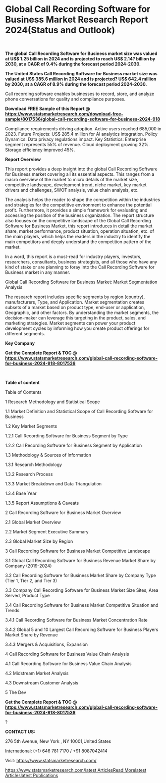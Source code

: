 <h1>Global Call Recording Software for Business Market Research Report 2024(Status and Outlook)</h1><br/><p><strong>The global Call Recording Software for Business market size was valued at US$ 1.25 billion in 2024 and is projected to reach US$ 2.14? billion by 2030, at a <strong>CAGR</strong> of 9.4% during the forecast period 2024-2030.</strong></p>
 
 
 
 <p><strong>The United States Call Recording Software for Business market size was valued at US$ 385.6 million in 2024 and is projected? US$ 642.4 million by 2030, at a <strong>CAGR</strong> of 8.9% during the forecast period 2024-2030.</strong></p>
 
 
 
 <p>Call recording software enables businesses to record, store, and analyze phone conversations for quality and compliance purposes.</p>
 
 
 
 <p><strong>Download FREE Sample of this Report @ <a href="https://www.statsmarketresearch.com/download-free-sample/8017536/global-call-recording-software-for-business-2024-918">https://www.statsmarketresearch.com/download-free-sample/8017536/global-call-recording-software-for-business-2024-918</a></strong></p>
 
 
 
 <p>Compliance requirements driving adoption. Active users reached 685,000 in 2023. Future Projects: US$ 285.4 million for AI analytics integration. Policy Dynamics: Data privacy regulations impact. Key Statistics: Enterprise segment represents 55% of revenue. Cloud deployment growing 32%. Storage efficiency improved 45%.</p>
 
 
 
 <p><strong>Report Overview</strong></p>
 
 
 
 <p>This report provides a deep insight into the global Call Recording Software for Business market covering all its essential aspects. This ranges from a macro overview of the market to micro details of the market size, competitive landscape, development trend, niche market, key market drivers and challenges, SWOT analysis, value chain analysis, etc.</p>
 
 
 
 <p>The analysis helps the reader to shape the competition within the industries and strategies for the competitive environment to enhance the potential profit. Furthermore, it provides a simple framework for evaluating and accessing the position of the business organization. The report structure also focuses on the competitive landscape of the Global Call Recording Software for Business Market, this report introduces in detail the market share, market performance, product situation, operation situation, etc. of the main players, which helps the readers in the industry to identify the main competitors and deeply understand the competition pattern of the market.</p>
 
 
 
 <p>In a word, this report is a must-read for industry players, investors, researchers, consultants, business strategists, and all those who have any kind of stake or are planning to foray into the Call Recording Software for Business market in any manner.</p>
 
 
 
 <p>Global Call Recording Software for Business Market: Market Segmentation Analysis</p>
 
 
 
 <p>The research report includes specific segments by region (country), manufacturers, Type, and Application. Market segmentation creates subsets of a market based on product type, end-user or application, Geographic, and other factors. By understanding the market segments, the decision-maker can leverage this targeting in the product, sales, and marketing strategies. Market segments can power your product development cycles by informing how you create product offerings for different segments.</p>
 
 
 
 <p><strong>Key Company</strong></p>
 
 
 
 <div><b>Get the Complete Report & TOC @ <a href="https://www.statsmarketresearch.com/global-call-recording-software-for-business-2024-918-8017536">https://www.statsmarketresearch.com/global-call-recording-software-for-business-2024-918-8017536</a></b></div>
 
 
 
 <p><br />
 
 <b>Table of content</b></p>
 
 
 
 <p>Table of Contents<br />
 
 1 Research Methodology and Statistical Scope<br />
 
 1.1 Market Definition and Statistical Scope of Call Recording Software for Business<br />
 
 1.2 Key Market Segments<br />
 
 1.2.1 Call Recording Software for Business Segment by Type<br />
 
 1.2.2 Call Recording Software for Business Segment by Application<br />
 
 1.3 Methodology & Sources of Information<br />
 
 1.3.1 Research Methodology<br />
 
 1.3.2 Research Process<br />
 
 1.3.3 Market Breakdown and Data Triangulation<br />
 
 1.3.4 Base Year<br />
 
 1.3.5 Report Assumptions & Caveats<br />
 
 2 Call Recording Software for Business Market Overview<br />
 
 2.1 Global Market Overview<br />
 
 2.2 Market Segment Executive Summary<br />
 
 2.3 Global Market Size by Region<br />
 
 3 Call Recording Software for Business Market Competitive Landscape<br />
 
 3.1 Global Call Recording Software for Business Revenue Market Share by Company (2019-2024)<br />
 
 3.2 Call Recording Software for Business Market Share by Company Type (Tier 1, Tier 2, and Tier 3)<br />
 
 3.3 Company Call Recording Software for Business Market Size Sites, Area Served, Product Type<br />
 
 3.4 Call Recording Software for Business Market Competitive Situation and Trends<br />
 
 3.4.1 Call Recording Software for Business Market Concentration Rate<br />
 
 3.4.2 Global 5 and 10 Largest Call Recording Software for Business Players Market Share by Revenue<br />
 
 3.4.3 Mergers & Acquisitions, Expansion<br />
 
 4 Call Recording Software for Business Value Chain Analysis<br />
 
 4.1 Call Recording Software for Business Value Chain Analysis<br />
 
 4.2 Midstream Market Analysis<br />
 
 4.3 Downstream Customer Analysis<br />
 
 5 The Dev</p>
 
 
 
 <div><b>Get the Complete Report & TOC @ <a href="https://www.statsmarketresearch.com/global-call-recording-software-for-business-2024-918-8017536">https://www.statsmarketresearch.com/global-call-recording-software-for-business-2024-918-8017536</a></b></div>
 
 
 
 <p>? </p>
 
 
 
 <p><b>CONTACT US:</b><br />
 
 276 5th Avenue, New York , NY 10001,United States<br />
 
 International: (+1) 646 781 7170 / +91 8087042414<br />
 
 Visit: <a href="https://www.statsmarketresearch.com/">https://www.statsmarketresearch.com/</a><br />
 
 <a href="https://gyeongbokgung.com">https://www.statsmarketresearch.com/</a><a href="https://hallyeomaritime.com">latest Articles</a><a href="https://jingwansa.com">Read More</a><a href="https://nguoiviet.jp/">latest Articles</a><a href="https://www.intelmarketresearch.com/">latest Publications</a></p>